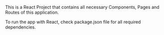 This is a React Project that contains all necessary Components, Pages and Routes of this application.

To run the app with React, check package.json file for all required dependencies.
